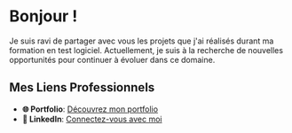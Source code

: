 # Bonjour !

Je suis ravi de partager avec vous les projets que j'ai réalisés durant ma formation en test logiciel. Actuellement, je suis à la recherche de nouvelles opportunités pour continuer à évoluer dans ce domaine.

## Mes Liens Professionnels

- **🌐 Portfolio**: [Découvrez mon portfolio](https://esmailhaidari24.github.io/portfolio/)
- **💼 LinkedIn**: [Connectez-vous avec moi](https://www.linkedin.com/in/esmail-haidari-31483b16a)
